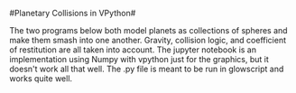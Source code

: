 #Planetary Collisions in VPython#

The two programs below both model planets as collections of spheres and make them smash into one another.
Gravity, collision logic, and coefficient of restitution are all taken into account. The jupyter notebook
is an implementation using Numpy with vpython just for the graphics, but it doesn't work all that well.
The .py file is meant to be run in glowscript and works quite well.
